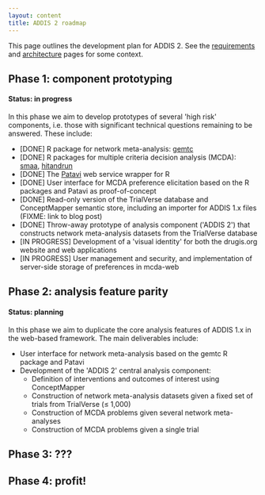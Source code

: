 ```yaml
---
layout: content
title: ADDIS 2 roadmap
---
```


This page outlines the development plan for ADDIS 2. See the [requirements](requirements) and [architecture](architecture) pages for some context.

Phase 1: component prototyping
------------------------------

#### Status: in progress

In this phase we aim to develop prototypes of several 'high risk' components, i.e. those with significant technical questions remaining to be answered.
These include:

 - [DONE] R package for network meta-analysis: [gemtc](/software/r-packages/gemtc)
 - [DONE] R packages for multiple criteria decision analysis (MCDA): [smaa](/software/r-packages/smaa), [hitandrun](/software/r-packages/hitandrun)
 - [DONE] The [Patavi](/software/addis2/patavi) web service wrapper for R
 - [DONE] User interface for MCDA preference elicitation based on the R packages and Patavi as proof-of-concept
 - [DONE] Read-only version of the TrialVerse database and ConceptMapper semantic store, including an importer for ADDIS 1.x files (FIXME: link to blog post)
 - [DONE] Throw-away prototype of analysis component ('ADDIS 2') that constructs network meta-analysis datasets from the TrialVerse database
 - [IN PROGRESS] Development of a 'visual identity' for both the drugis.org website and web applications
 - [IN PROGRESS] User management and security, and implementation of server-side storage of preferences in mcda-web

Phase 2: analysis feature parity 
--------------------------------

#### Status: planning

In this phase we aim to duplicate the core analysis features of ADDIS 1.x in the web-based framework. The main deliverables include:

 - User interface for network meta-analysis based on the gemtc R package and Patavi
 - Development of the 'ADDIS 2' central analysis component:
    - Definition of interventions and outcomes of interest using ConceptMapper
    - Construction of network meta-analysis datasets given a fixed set of trials from TrialVerse (&leq; 1,000)
    - Construction of MCDA problems given several network meta-analyses
    - Construction of MCDA problems given a single trial

Phase 3: ???
------------

Phase 4: profit!
----------------
